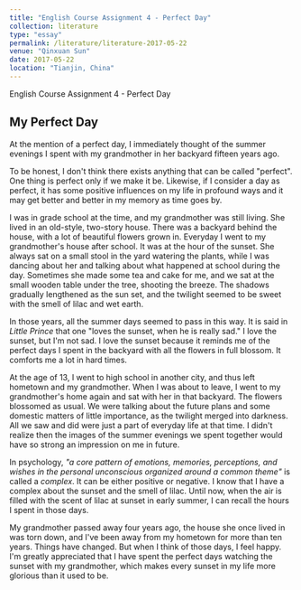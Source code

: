 ```yaml
---
title: "English Course Assignment 4 - Perfect Day"
collection: literature
type: "essay"
permalink: /literature/literature-2017-05-22
venue: "Qinxuan Sun"
date: 2017-05-22
location: "Tianjin, China"
---
```


English Course Assignment 4 - Perfect Day

## My Perfect Day

At the mention of a perfect day, I immediately thought of the summer evenings I spent with my grandmother in her backyard fifteen years ago.

To be honest, I don't think there exists anything that can be called "perfect". One thing is perfect only if we make it be. Likewise, if I consider a day as perfect, it has some positive influences on my life in profound ways and it may get better and better in my memory as time goes by.

I was in grade school at the time, and my grandmother was still living. She lived in an old-style, two-story house. There was a backyard behind the house, with a lot of beautiful flowers grown in. Everyday I went to my grandmother's house after school. It was at the hour of the sunset. She always sat on a small stool in the yard watering the plants, while I was dancing about her and talking about what happened at school during the day. Sometimes she made some tea and cake for me, and we sat at the small wooden table under the tree, shooting the breeze. The shadows gradually lengthened as the sun set, and the twilight seemed to be sweet with the smell of lilac and wet earth.

In those years, all the summer days seemed to pass in this way. It is said in *Little Prince* that one "loves the sunset, when he is really sad." I love the sunset, but I'm not sad. I love the sunset because it reminds me of the perfect days I spent in the backyard with all the flowers in full blossom. It comforts me a lot in hard times.

At the age of 13, I went to high school in another city, and thus left hometown and my grandmother. When I was about to leave, I went to my grandmother's home again and sat with her in that backyard. The flowers blossomed as usual. We were talking about the future plans and some domestic matters of little importance, as the twilight merged into darkness. All we saw and did were just a part of everyday life at that time. I didn't realize then the images of the summer evenings we spent together would have so strong an impression on me in future.

In psychology, *"a core pattern of emotions, memories, perceptions, and wishes in the personal unconscious organized around a common theme"* is called a *complex*. It can be either positive or negative. I know that I have a complex about the sunset and the smell of lilac. Until now, when the air is filled with the scent of lilac at sunset in early summer, I can recall the hours I spent in those days. 

My grandmother passed away four years ago, the house she once lived in was torn down, and I've been away from my hometown for more than ten years. Things have changed. But when I think of those days, I feel happy. I'm greatly appreciated that I have spent the perfect days watching the sunset with my grandmother, which makes every sunset in my life more glorious than it used to be.
